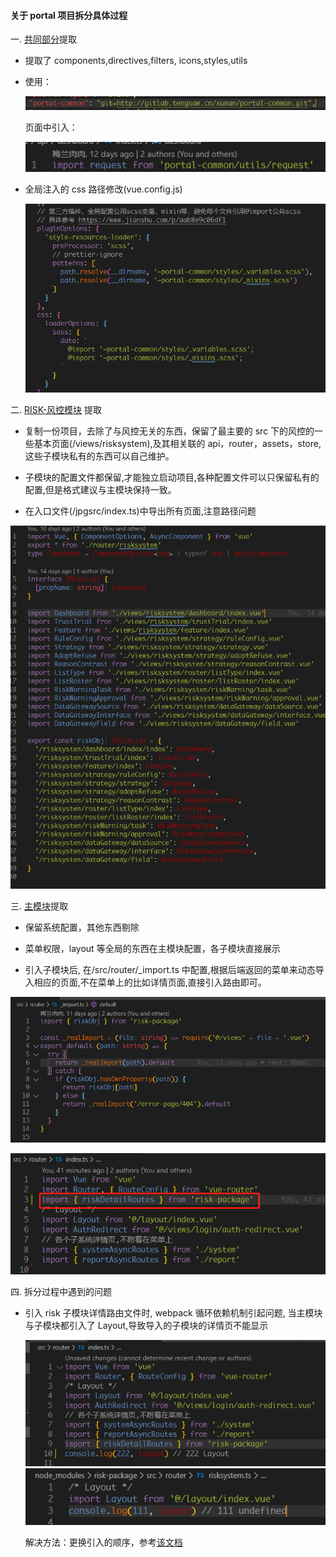 #### 关于 portal 项目拆分具体过程

一. [共同部分](http://gitlab.tengsaw.cn/xuman/portal-common)提取

- 提取了 components,directives,filters, icons,styles,utils
- 使用：

  ![3.png](https://github.com/ghostInHeart/work/blob/master/images/portal-separate/3.png)

  页面中引入：

  ![4.jpg](https://github.com/ghostInHeart/work/blob/master/images/portal-separate/4.jpg)

- 全局注入的 css 路径修改(vue.config.js)

  ![8.jpg](https://github.com/ghostInHeart/work/blob/master/images/portal-separate/8.jpg)

二. [RISK-风控模块](http://gitlab.tengsaw.cn/xuman/risk-package) 提取

- 复制一份项目，去除了与风控无关的东西，保留了最主要的 src 下的风控的一些基本页面(/views/risksystem),及其相关联的 api，router，assets，store,这些子模块私有的东西可以自己维护。

- 子模块的配置文件都保留,才能独立启动项目,各种配置文件可以只保留私有的配置,但是格式建议与主模块保持一致。

- 在入口文件(/jpgsrc/index.ts)中导出所有页面,注意路径问题

![5.jpg](https://github.com/ghostInHeart/work/blob/master/images/portal-separate/5.jpg)

三. [主模块](http://gitlab.tengsaw.cn/xuman/portal-main)提取

- 保留系统配置，其他东西剔除

- 菜单权限，layout 等全局的东西在主模块配置，各子模块直接展示

- 引入子模块后, 在/src/router/\_import.ts 中配置,根据后端返回的菜单来动态导入相应的页面,不在菜单上的比如详情页面,直接引入路由即可。

![6.png](https://github.com/ghostInHeart/work/blob/master/images/portal-separate/6.png)

![7.jpg](https://github.com/ghostInHeart/work/blob/master/images/portal-separate/7.jpg)

四. 拆分过程中遇到的问题

- 引入 risk 子模块详情路由文件时, webpack 循环依赖机制引起问题,
  当主模块与子模块都引入了 Layout,导致导入的子模块的详情页不能显示

  ![1.png](https://github.com/ghostInHeart/work/blob/master/images/portal-separate/1.png)
  ![2.jpg](https://github.com/ghostInHeart/work/blob/master/images/portal-separate/2.jpg)

  解决方法：更换引入的顺序，参考[该文档](https://stackoverflow.com/questions/35240716/webpack-import-returns-undefined-depending-on-the-order-of-imports)
